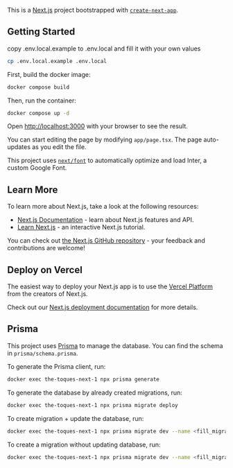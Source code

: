 This is a [Next.js](https://nextjs.org/) project bootstrapped with [`create-next-app`](https://github.com/vercel/next.js/tree/canary/packages/create-next-app).

## Getting Started

copy .env.local.example to .env.local and fill it with your own values
```bash
cp .env.local.example .env.local
```

First, build the docker image:
```bash
docker compose build
```
    
Then, run the container:
```bash
docker compose up -d
```

Open [http://localhost:3000](http://localhost:3000) with your browser to see the result.

You can start editing the page by modifying `app/page.tsx`. The page auto-updates as you edit the file.

This project uses [`next/font`](https://nextjs.org/docs/basic-features/font-optimization) to automatically optimize and load Inter, a custom Google Font.

## Learn More

To learn more about Next.js, take a look at the following resources:

- [Next.js Documentation](https://nextjs.org/docs) - learn about Next.js features and API.
- [Learn Next.js](https://nextjs.org/learn) - an interactive Next.js tutorial.

You can check out [the Next.js GitHub repository](https://github.com/vercel/next.js/) - your feedback and contributions are welcome!

## Deploy on Vercel

The easiest way to deploy your Next.js app is to use the [Vercel Platform](https://vercel.com/new?utm_medium=default-template&filter=next.js&utm_source=create-next-app&utm_campaign=create-next-app-readme) from the creators of Next.js.

Check out our [Next.js deployment documentation](https://nextjs.org/docs/deployment) for more details.

## Prisma

This project uses [Prisma](https://www.prisma.io/) to manage the database. You can find the schema in `prisma/schema.prisma`.

To generate the Prisma client, run:
```bash
docker exec the-toques-next-1 npx prisma generate
```

To generate the database by already created migrations, run:
```bash
docker exec the-toques-next-1 npx prisma migrate deploy
```

To create migration + update the database, run:
```bash
docker exec the-toques-next-1 npx prisma migrate dev --name <fill_migration_name>
```

To create a migration without updating database, run:
```bash
docker exec the-toques-next-1 npx prisma migrate dev --name <fill_migration_name> --create-only
```

